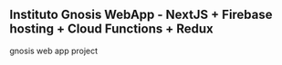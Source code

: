 ## Instituto Gnosis WebApp - NextJS + Firebase hosting + Cloud Functions + Redux

gnosis web app project

